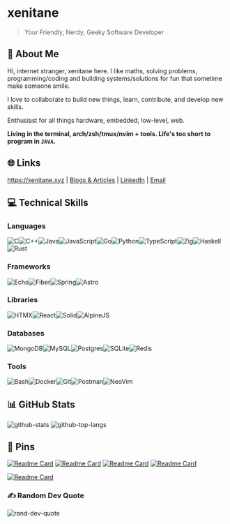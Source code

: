 # xenitane

> Your Friendly, Nerdy, Geeky Software Developer

## 💫 About Me

Hi, internet stranger, xenitane here. I like maths, solving problems, programming/coding and building systems/solutions for fun that sometime make someone smile.

I love to collaborate to build new things, learn, contribute, and develop new skills.

Enthusiast for all things hardware, embedded, low-level, web.

**Living in the terminal, arch/zsh/tmux/nvim + tools. Life's too short to program in `JAVA`.**

## 🌐 Links

<https://xenitane.xyz> | [Blogs &amp; Articles](https://xenitane.xyz/publication) | [LinkedIn](https://linkedin.com/in/xenitane) | [Email](mailto:tushar01.tjdsk@gmail.com)

## 💻 Technical Skills

### Languages

![C](https://img.shields.io/badge/c-%23A8B9CC.svg?style=for-the-badge&logo=c&logoColor=white)![C++](https://img.shields.io/badge/c++-%2300599C.svg?style=for-the-badge&logo=cplusplus&logoColor=white)![Java](https://img.shields.io/badge/java-%23ED8B00.svg?style=for-the-badge&logo=java&logoColor=white)![JavaScript](https://img.shields.io/badge/javascript-%23F7DF1E.svg?style=for-the-badge&logo=javascript&logoColor=white)![Go](https://img.shields.io/badge/go-%2300ADD8.svg?style=for-the-badge&logo=go&logoColor=white)![Python](https://img.shields.io/badge/python-%233776AB.svg?style=for-the-badge&logo=python&logoColor=white)![TypeScript](https://img.shields.io/badge/typescript-%233178C6.svg?style=for-the-badge&logo=typescript&logoColor=white)![Zig](https://img.shields.io/badge/zig-%23F7A41D.svg?style=for-the-badge&logo=zig&logoColor=white)![Haskell](https://img.shields.io/badge/haskell-%235D4F85.svg?style=for-the-badge&logo=haskell&logoColor=white)![Rust](https://img.shields.io/badge/Rust-%23000000.svg?style=for-the-badge&logo=rust&logoColor=white)

### Frameworks

![Echo](https://img.shields.io/badge/echo-%234ae1ff.svg?style=for-the-badge&logoColor=white)![Fiber](https://img.shields.io/badge/fiber-%2325b8dd.svg?style=for-the-badge&logoColor=white)![Spring](https://img.shields.io/badge/spring-%236DB33F.svg?style=for-the-badge&logo=spring&logoColor=white)![Astro](https://img.shields.io/badge/Astro-%23BC52EE.svg?style=for-the-badge&logo=astro&logoColor=white)

### Libraries

![HTMX](https://img.shields.io/badge/htmx-%233366CC.svg?style=for-the-badge&logo=htmx&logoColor=white)![React](https://img.shields.io/badge/react-%2361DAFB.svg?style=for-the-badge&logo=react&logoColor=white)![Solid](https://img.shields.io/badge/solid-%232C4F7C.svg?style=for-the-badge&logo=solid&logoColor=white)![AlpineJS](https://img.shields.io/badge/alpinejs-%238BC0D0.svg?style=for-the-badge&logo=alpinedotjs&logoColor=white)

### Databases

![MongoDB](https://img.shields.io/badge/mongodb-%2347A248.svg?style=for-the-badge&logo=mongodb&logoColor=white)![MySQL](https://img.shields.io/badge/mysql-%234479A1.svg?style=for-the-badge&logo=mysql&logoColor=white)![Postgres](https://img.shields.io/badge/postgres-%234169E1.svg?style=for-the-badge&logo=postgresql&logoColor=white)![SQLite](https://img.shields.io/badge/sqlite-%23003B57.svg?style=for-the-badge&logo=sqlite&logoColor=white)![Redis](https://img.shields.io/badge/redis-%23ff4438.svg?style=for-the-badge&logo=redis&logoColor=white)

### Tools

![Bash](https://img.shields.io/badge/bash-%234EAA25.svg?style=for-the-badge&logo=gnubash&logoColor=white)![Docker](https://img.shields.io/badge/docker-%232496ED.svg?style=for-the-badge&logo=docker&logoColor=white)![Git](https://img.shields.io/badge/git-%23F05032.svg?style=for-the-badge&logo=git&logoColor=white)![Postman](https://img.shields.io/badge/postman-%23FF6C37.svg?style=for-the-badge&logo=postman&logoColor=white)![NeoVim](https://img.shields.io/badge/neovim-%2357a143.svg?style=for-the-badge&logo=neovim&logoColor=white)

## 📊 GitHub Stats

![github-stats](https://github-readme-stats.vercel.app/api?username=xenitane&theme=catppuccin_mocha&show_icons=true&hide_title=true&rank_icon=github&card_width=600&show=reviews,discussions_started,discussions_answered,prs_merged,prs_merged_percentage)
![github-top-langs](https://github-readme-stats.vercel.app/api/top-langs/?username=xenitane&theme=catppuccin_mocha&include_all_commits=false&count_private=false&layout=compact&langs_count=8&hide_title=true&card_width=600)

## 📌 Pins

[![Readme Card](https://github-readme-stats.vercel.app/api/pin/?username=xenitane&repo=bf-jit&show_owner=true&theme=catppuccin_mocha)](https://github.com/xenitane/bf-jit) [![Readme Card](https://github-readme-stats.vercel.app/api/pin/?username=xenitane&repo=seam-carving&show_owner=true&theme=catppuccin_mocha)](https://github.com/xenitane/seam-carving)
[![Readme Card](https://github-readme-stats.vercel.app/api/pin/?username=xenitane&repo=.dotfiles&show_owner=true&theme=catppuccin_mocha)](https://github.com/xenitane/.dotfiles) [![Readme Card](https://github-readme-stats.vercel.app/api/pin/?username=xenitane&repo=geo-vis&show_owner=true&theme=catppuccin_mocha)](https://github.com/xenitane/geo-vis)

[![Readme Card](https://github-readme-stats.vercel.app/api/gist/?id=8d49aa2c918bd54d65f9b0bdb16059d1&show_owner=true&theme=catppuccin_mocha)](https://github.com/xenitane/geo-vis)

### ✍️ Random Dev Quote

![rand-dev-quote](https://quotes-github-readme.vercel.app/api?type=horizontal&theme=catppuccin_mocha&border=true)
